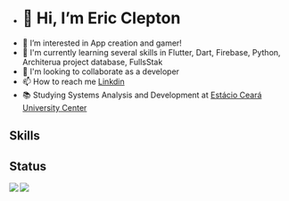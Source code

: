 - <h1>👋 Hi, I’m Eric Clepton</h1>
- 👀 I’m interested in App creation and gamer!
- 🌱 I'm currently learning several skills in Flutter, Dart, Firebase, Python, Architerua project database, FullsStak
- 💞️ I'm looking to collaborate as a developer
- 📫 How to reach me <a href="https://linkedin.com/in/ericclepton/">Linkdin</a> 
- 📚 Studying Systems Analysis and Development at <a href="https://portal.estacio.br/unidades/centro-universit%C3%A1rio-est%C3%A1cio-do-cear%C3%A1/">Estácio Ceará University Center</a>
## Skills

## Status
<div>
<a href="https://github.com/ericcleptonsilva/my-github-readme-stats">
<img align="left" src="https://my-github-readme-stats-ericcleptonsilva.vercel.app/api?username=ericcleptonsilva&show_icons=true&theme=highcontrast" />
</a>
<a href="https://github.com/ericcleptonsilva/my-github-readme-stats">
  <img align="left" src="https://my-github-readme-stats-ericcleptonsilva.vercel.app/api/top-langs/?username=ericcleptonsilva&layout=compact" />
</a>
</div>


<!---
ericcleptonsilva/ericcleptonsilva is a ✨ special ✨ repository because its `README.md` (this file) appears on your GitHub profile.
You can click the Preview link to take a look at your changes.
--->
